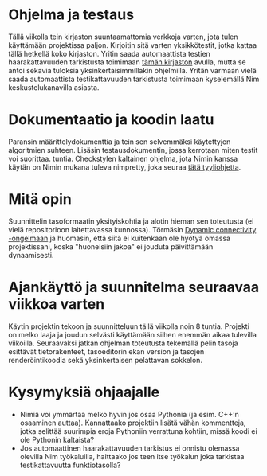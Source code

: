 # Ohjelma ja testaus
Tällä viikolla tein kirjaston suuntaamattomia verkkoja varten, jota tulen käyttämään projektissa paljon. Kirjoitin sitä varten yksikkötestit, jotka kattaa tällä hetkellä koko kirjaston. Yritin saada automaattista testien
haarakattavuuden tarkistusta toimimaan [tämän kirjaston](https://github.com/yglukhov/coverage) avulla, mutta se antoi sekavia tuloksia yksinkertaisimmillakin ohjelmilla. Yritän varmaan vielä saada automaattista
testikattavuuden tarkistusta toimimaan kyselemällä Nim keskustelukanavilla asiasta.

# Dokumentaatio ja koodin laatu
Paransin määrittelydokumenttia ja tein sen selvemmäksi käytettyjen algoritmien suhteen. Lisäsin testausdokumentin, jossa kerrotaan miten testit voi suorittaa. tuntia. Checkstylen kaltainen ohjelma, jota Nimin kanssa käytän
on Nimin mukana tuleva nimpretty, joka seuraa [tätä tyyliohjetta](https://nim-lang.org/docs/nep1.html).

# Mitä opin
Suunnittelin tasoformaatin yksityiskohtia ja alotin hieman sen toteutusta (ei vielä repositorioon laitettavassa kunnossa). Törmäsin [Dynamic connectivity -ongelmaan](https://en.wikipedia.org/wiki/Dynamic_connectivity) ja
huomasin, että siitä ei kuitenkaan ole hyötyä omassa projektissani, koska "huoneisiin jakoa" ei jouduta päivittämään dynaamisesti.

# Ajankäyttö ja suunnitelma seuraavaa viikkoa varten
Käytin projektin tekoon ja suunnitteluun tällä viikolla noin 8 tuntia. Projekti on melko laaja ja joudun selvästi käyttämään siihen enemmän aikaa tulevilla viikoilla. Seuraavaksi jatkan ohjelman toteutusta tekemällä pelin
tasoja esittävät tietorakenteet, tasoeditorin ekan version ja tasojen renderöintikoodia sekä yksinkertaisen pelattavan sokkelon.

# Kysymyksiä ohjaajalle
 - Nimiä voi ymmärtää melko hyvin jos osaa Pythonia (ja esim. C++:n osaaminen auttaa). Kannattaako projektiin lisätä vähän kommentteja, jotka selittää suurimpia eroja Pythoniin verrattuna kohtiin, missä koodi ei ole
Pythonin kaltaista?
 - Jos automaattinen haarakattavuuden tarkistus ei onnistu olemassa olevilla Nim työkaluilla, haittaako jos teen itse työkalun joka tarkistaa testikattavuutta funktiotasolla?
